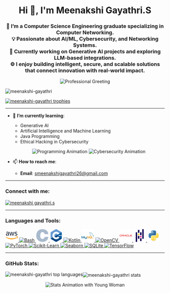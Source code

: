 <h1 align="center">Hi 👋, I'm Meenakshi Gayathri.S</h1>
<h3 align="center">
  👋 I’m a Computer Science Engineering graduate specializing in Computer Networking.<br>
  💡 Passionate about AI/ML, Cybersecurity, and Networking Systems.<br>
  🔭 Currently working on Generative AI projects and exploring LLM-based integrations.<br>
  ⚙️ I enjoy building intelligent, secure, and scalable solutions that connect innovation with real-world impact.
</h3>

<p align="center">
  <img src="https://media.giphy.com/media/26tn33aiTi1jkl6H6/giphy.gif" alt="Professional Greeting" width="600" />
</p>

<p align="left"> 
  <img src="https://komarev.com/ghpvc/?username=meenakshi-gayathri&label=Profile%20views&color=0e75b6&style=flat" alt="meenakshi-gayathri" /> 
</p>

<p align="left"> 
  <a href="https://github.com/ryo-ma/github-profile-trophy">
    <img src="https://github-profile-trophy.vercel.app/?username=meenakshi-gayathri&margin-w=15&margin-h=15" alt="meenakshi-gayathri trophies" />
  </a> 
</p>

---

- 🌱 **I’m currently learning**:  
  - Generative AI  
  - Artificial Intelligence and Machine Learning
  - Java Programming
  - Ethical Hacking in Cybersecurity
  <p align="center">
    <img src="https://media.giphy.com/media/qgQUggAC3Pfv687qPC/giphy.gif" alt="Programming Animation" width="400" />
    <img src="https://media.giphy.com/media/HscDLzkO8EOTmgkhQP/giphy.gif" alt="Cybersecurity Animation" width="400" />
  </p>

- 📫 **How to reach me**:  
  - **Email**: smeenakshigayathri26@gmail.com  

---

<h3 align="left">Connect with me:</h3>
<p align="left">
  <a href="https://linkedin.com/in/meenakshi gayathri.s" target="_blank">
    <img align="center" src="https://raw.githubusercontent.com/rahuldkjain/github-profile-readme-generator/master/src/images/icons/Social/linked-in-alt.svg" alt="meenakshi gayathri.s" height="30" width="40" />
  </a>
</p>

---

<h3 align="left">Languages and Tools:</h3>
<p align="left"> 
  <a href="https://aws.amazon.com" target="_blank" rel="noreferrer"> 
    <img src="https://raw.githubusercontent.com/devicons/devicon/master/icons/amazonwebservices/amazonwebservices-original-wordmark.svg" alt="AWS" width="40" height="40"/> 
  </a> 
  <a href="https://www.gnu.org/software/bash/" target="_blank" rel="noreferrer"> 
    <img src="https://www.vectorlogo.zone/logos/gnu_bash/gnu_bash-icon.svg" alt="Bash" width="40" height="40"/> 
  </a> 
  <a href="https://www.cprogramming.com/" target="_blank" rel="noreferrer"> 
    <img src="https://raw.githubusercontent.com/devicons/devicon/master/icons/c/c-original.svg" alt="C" width="40" height="40"/> 
  </a> 
  <a href="https://www.w3schools.com/cpp/" target="_blank" rel="noreferrer"> 
    <img src="https://raw.githubusercontent.com/devicons/devicon/master/icons/cplusplus/cplusplus-original.svg" alt="C++" width="40" height="40"/> 
  </a> 
  <a href="https://kotlinlang.org" target="_blank" rel="noreferrer"> 
    <img src="https://www.vectorlogo.zone/logos/kotlinlang/kotlinlang-icon.svg" alt="Kotlin" width="40" height="40"/> 
  </a> 
  <a href="https://www.mysql.com/" target="_blank" rel="noreferrer"> 
    <img src="https://raw.githubusercontent.com/devicons/devicon/master/icons/mysql/mysql-original-wordmark.svg" alt="MySQL" width="40" height="40"/> 
  </a> 
  <a href="https://opencv.org/" target="_blank" rel="noreferrer"> 
    <img src="https://www.vectorlogo.zone/logos/opencv/opencv-icon.svg" alt="OpenCV" width="40" height="40"/> 
  </a> 
  <a href="https://www.oracle.com/" target="_blank" rel="noreferrer"> 
    <img src="https://raw.githubusercontent.com/devicons/devicon/master/icons/oracle/oracle-original.svg" alt="Oracle" width="40" height="40"/> 
  </a> 
  <a href="https://pandas.pydata.org/" target="_blank" rel="noreferrer"> 
    <img src="https://raw.githubusercontent.com/devicons/devicon/2ae2a900d2f041da66e950e4d48052658d850630/icons/pandas/pandas-original.svg" alt="Pandas" width="40" height="40"/> 
  </a> 
  <a href="https://www.python.org" target="_blank" rel="noreferrer"> 
    <img src="https://raw.githubusercontent.com/devicons/devicon/master/icons/python/python-original.svg" alt="Python" width="40" height="40"/> 
  </a> 
  <a href="https://pytorch.org/" target="_blank" rel="noreferrer"> 
    <img src="https://www.vectorlogo.zone/logos/pytorch/pytorch-icon.svg" alt="PyTorch" width="40" height="40"/> 
  </a> 
  <a href="https://scikit-learn.org/" target="_blank" rel="noreferrer"> 
    <img src="https://upload.wikimedia.org/wikipedia/commons/0/05/Scikit_learn_logo_small.svg" alt="Scikit-Learn" width="40" height="40"/> 
  </a> 
  <a href="https://seaborn.pydata.org/" target="_blank" rel="noreferrer"> 
    <img src="https://seaborn.pydata.org/_images/logo-mark-lightbg.svg" alt="Seaborn" width="40" height="40"/> 
  </a> 
  <a href="https://www.sqlite.org/" target="_blank" rel="noreferrer"> 
    <img src="https://www.vectorlogo.zone/logos/sqlite/sqlite-icon.svg" alt="SQLite" width="40" height="40"/> 
  </a> 
  <a href="https://www.tensorflow.org" target="_blank" rel="noreferrer"> 
    <img src="https://www.vectorlogo.zone/logos/tensorflow/tensorflow-icon.svg" alt="TensorFlow" width="40" height="40"/> 
  </a> 
</p>

---

<h3 align="left">GitHub Stats:</h3>
<p>
  <img align="left" src="https://github-readme-stats.vercel.app/api/top-langs?username=meenakshi-gayathri&show_icons=true&locale=en&layout=compact" alt="meenakshi-gayathri top languages" />
</p>

<p>
  <img align="center" src="https://github-readme-stats.vercel.app/api?username=meenakshi-gayathri&show_icons=true&locale=en" alt="meenakshi-gayathri stats" />
</p>

<p align="center">
  <img src="https://media.giphy.com/media/ZVik7pBtu9dNS/giphy.gif" alt="Stats Animation with Young Woman" width="400" />
</p>
